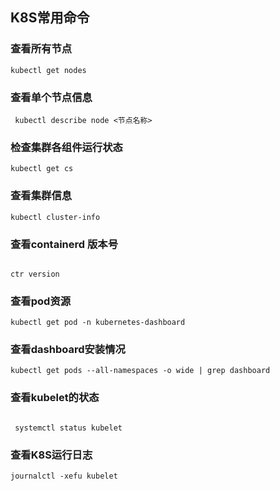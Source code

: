 



## K8S常用命令

### 查看所有节点

```
kubectl get nodes

```

### 查看单个节点信息

```
 kubectl describe node <节点名称>

```

### 检查集群各组件运行状态

```
kubectl get cs

```

### 查看集群信息

```
kubectl cluster-info
```

### 查看containerd 版本号

```

ctr version
```


### 查看pod资源

```
kubectl get pod -n kubernetes-dashboard

```

### 查看dashboard安装情况

```
kubectl get pods --all-namespaces -o wide | grep dashboard
```


### 查看kubelet的状态

```

 systemctl status kubelet
```

### 查看K8S运行日志

```
journalctl -xefu kubelet

```

